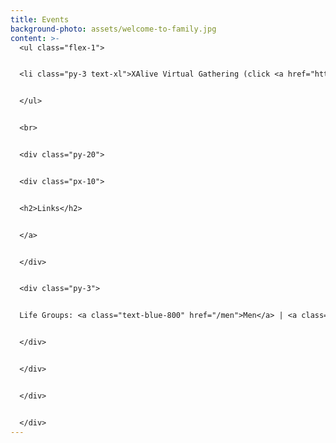 ```yaml
---
title: Events
background-photo: assets/welcome-to-family.jpg
content: >-
  <ul class="flex-1">


  <li class="py-3 text-xl">XAlive Virtual Gathering (click <a href="https://unc.zoom.us/j/93041439932?pwd=UmFMMWZjSTZ2OC9yWXo5Z0xKRXVEUT09">HERE</a> for ZOOM link) <br>Wednesdays @ 7:30 PM <br> <br>If it asks for a password, send us a message via our <a href="/home">connection form</a>! </li>


  </ul>


  <br>


  <div class="py-20">


  <div class="px-10">


  <h2>Links</h2>


  </a>


  </div>


  <div class="py-3">


  Life Groups: <a class="text-blue-800" href="/men">Men</a> | <a class="text-blue-800" href="/women">Women</a>


  </div>


  </div>


  </div>


  </div>
---
```

